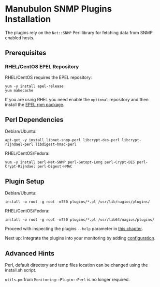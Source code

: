 # Manubulon SNMP Plugins Installation <a href="manubulon-snmp-plugins-installation"></a>

The plugins rely on the `Net::SNMP` Perl library for fetching
data from SNMP enabled hosts.

## Prerequisites <a href="manubulon-snmp-plugins-installation-required-prerequisites"></a>

### RHEL/CentOS EPEL Repository <a href="manubulon-snmp-plugins-installation-epel"></a>

RHEL/CentOS requires the EPEL repository:

```
yum -y install epel-release
yum makecache
```

If you are using RHEL you need enable the `optional` repository and then install
the [EPEL rpm package](https://fedoraproject.org/wiki/EPEL#How_can_I_use_these_extra_packages.3F).

## Perl Dependencies <a href="manubulon-snmp-plugins-installation-perl-dependencies"></a>

Debian/Ubuntu:

```
apt-get -y install libnet-snmp-perl libcrypt-des-perl libcrypt-rijndael-perl libdigest-hmac-perl
```

RHEL/CentOS/Fedora:

```
yum -y install perl-Net-SNMP perl-Getopt-Long perl-Crypt-DES perl-Crypt-Rijndael perl-Digest-HMAC
```

## Plugin Setup <a href="manubulon-snmp-plugins-installation-plugins"></a>

Debian/Ubuntu:

```
install -o root -g root -m750 plugins/*.pl /usr/lib/nagios/plugins/
```
RHEL/CentOS/Fedora:

```
install -o root -g root -m750 plugins/*.pl /usr/lib64/nagios/plugins/
```

Proceed with inspecting the plugins `--help` parameter in [this chapter](04-Plugins.md).

Next up: Integrate the plugins into your monitoring by adding [configuration](03-Configuration.md).

## Advanced Hints <a href="manubulon-snmp-plugins-installation-advanced"></a>

Perl, default directory and temp files location can be changed using the install.sh script.

`utils.pm` from `Monitoring::Plugin::Perl` is no longer required.

